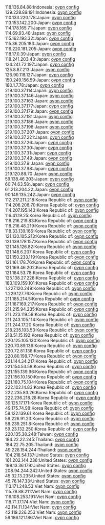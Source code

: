 118.136.84.88:Indonesia: [ovpn config](vpn/118_136_84_88.ovpn)  
139.228.89.191:Indonesia: [ovpn config](vpn/139_228_89_191.ovpn)  
110.133.220.178:Japan: [ovpn config](vpn/110_133_220_178.ovpn)  
113.153.142.200:Japan: [ovpn config](vpn/113_153_142_200.ovpn)  
114.178.165.71:Japan: [ovpn config](vpn/114_178_165_71.ovpn)  
114.69.93.48:Japan: [ovpn config](vpn/114_69_93_48.ovpn)  
115.162.193.32:Japan: [ovpn config](vpn/115_162_193_32.ovpn)  
115.36.205.183:Japan: [ovpn config](vpn/115_36_205_183.ovpn)  
116.220.181.205:Japan: [ovpn config](vpn/116_220_181_205.ovpn)  
118.17.0.39:Japan: [ovpn config](vpn/118_17_0_39.ovpn)  
118.241.203.43:Japan: [ovpn config](vpn/118_241_203_43.ovpn)  
124.241.72.197:Japan: [ovpn config](vpn/124_241_72_197.ovpn)  
125.8.87.213:Japan: [ovpn config](vpn/125_8_87_213.ovpn)  
126.90.118.127:Japan: [ovpn config](vpn/126_90_118_127.ovpn)  
150.249.156.59:Japan: [ovpn config](vpn/150_249_156_59.ovpn)  
180.1.7.78:Japan: [ovpn config](vpn/180_1_7_78.ovpn)  
219.100.37.114:Japan: [ovpn config](vpn/219_100_37_114.ovpn)  
219.100.37.146:Japan: [ovpn config](vpn/219_100_37_146.ovpn)  
219.100.37.163:Japan: [ovpn config](vpn/219_100_37_163.ovpn)  
219.100.37.177:Japan: [ovpn config](vpn/219_100_37_177.ovpn)  
219.100.37.179:Japan: [ovpn config](vpn/219_100_37_179.ovpn)  
219.100.37.181:Japan: [ovpn config](vpn/219_100_37_181.ovpn)  
219.100.37.186:Japan: [ovpn config](vpn/219_100_37_186.ovpn)  
219.100.37.198:Japan: [ovpn config](vpn/219_100_37_198.ovpn)  
219.100.37.207:Japan: [ovpn config](vpn/219_100_37_207.ovpn)  
219.100.37.221:Japan: [ovpn config](vpn/219_100_37_221.ovpn)  
219.100.37.26:Japan: [ovpn config](vpn/219_100_37_26.ovpn)  
219.100.37.30:Japan: [ovpn config](vpn/219_100_37_30.ovpn)  
219.100.37.31:Japan: [ovpn config](vpn/219_100_37_31.ovpn)  
219.100.37.49:Japan: [ovpn config](vpn/219_100_37_49.ovpn)  
219.100.37.9:Japan: [ovpn config](vpn/219_100_37_9.ovpn)  
219.100.37.98:Japan: [ovpn config](vpn/219_100_37_98.ovpn)  
219.120.88.70:Japan: [ovpn config](vpn/219_120_88_70.ovpn)  
59.138.46.203:Japan: [ovpn config](vpn/59_138_46_203.ovpn)  
60.74.63.58:Japan: [ovpn config](vpn/60_74_63_58.ovpn)  
61.213.204.22:Japan: [ovpn config](vpn/61_213_204_22.ovpn)  
90.149.135.242:Japan: [ovpn config](vpn/90_149_135_242.ovpn)  
112.217.211.218:Korea Republic of: [ovpn config](vpn/112_217_211_218.ovpn)  
114.206.208.70:Korea Republic of: [ovpn config](vpn/114_206_208_70.ovpn)  
114.207.195.143:Korea Republic of: [ovpn config](vpn/114_207_195_143.ovpn)  
116.41.19.25:Korea Republic of: [ovpn config](vpn/116_41_19_25.ovpn)  
118.216.219.83:Korea Republic of: [ovpn config](vpn/118_216_219_83.ovpn)  
118.216.48.219:Korea Republic of: [ovpn config](vpn/118_216_48_219.ovpn)  
118.33.139.166:Korea Republic of: [ovpn config](vpn/118_33_139_166.ovpn)  
121.130.105.213:Korea Republic of: [ovpn config](vpn/121_130_105_213.ovpn)  
121.139.178.157:Korea Republic of: [ovpn config](vpn/121_139_178_157.ovpn)  
121.145.126.82:Korea Republic of: [ovpn config](vpn/121_145_126_82.ovpn)  
121.148.6.207:Korea Republic of: [ovpn config](vpn/121_148_6_207.ovpn)  
121.150.233.119:Korea Republic of: [ovpn config](vpn/121_150_233_119.ovpn)  
121.161.178.76:Korea Republic of: [ovpn config](vpn/121_161_178_76.ovpn)  
121.169.46.202:Korea Republic of: [ovpn config](vpn/121_169_46_202.ovpn)  
121.184.53.78:Korea Republic of: [ovpn config](vpn/121_184_53_78.ovpn)  
125.138.27.228:Korea Republic of: [ovpn config](vpn/125_138_27_228.ovpn)  
183.109.159.101:Korea Republic of: [ovpn config](vpn/183_109_159_101.ovpn)  
1.227.120.249:Korea Republic of: [ovpn config](vpn/1_227_120_249.ovpn)  
1.229.127.76:Korea Republic of: [ovpn config](vpn/1_229_127_76.ovpn)  
211.185.214.5:Korea Republic of: [ovpn config](vpn/211_185_214_5.ovpn)  
211.187.169.217:Korea Republic of: [ovpn config](vpn/211_187_169_217.ovpn)  
211.215.94.235:Korea Republic of: [ovpn config](vpn/211_215_94_235.ovpn)  
211.223.119.58:Korea Republic of: [ovpn config](vpn/211_223_119_58.ovpn)  
211.243.105.114:Korea Republic of: [ovpn config](vpn/211_243_105_114.ovpn)  
211.244.17.20:Korea Republic of: [ovpn config](vpn/211_244_17_20.ovpn)  
218.235.103.53:Korea Republic of: [ovpn config](vpn/218_235_103_53.ovpn)  
218.51.15.192:Korea Republic of: [ovpn config](vpn/218_51_15_192.ovpn)  
220.125.105.130:Korea Republic of: [ovpn config](vpn/220_125_105_130.ovpn)  
220.70.89.136:Korea Republic of: [ovpn config](vpn/220_70_89_136.ovpn)  
220.72.81.138:Korea Republic of: [ovpn config](vpn/220_72_81_138.ovpn)  
220.80.198.77:Korea Republic of: [ovpn config](vpn/220_80_198_77.ovpn)  
221.144.34.217:Korea Republic of: [ovpn config](vpn/221_144_34_217.ovpn)  
221.154.53.58:Korea Republic of: [ovpn config](vpn/221_154_53_58.ovpn)  
221.155.139.96:Korea Republic of: [ovpn config](vpn/221_155_139_96.ovpn)  
221.156.10.150:Korea Republic of: [ovpn config](vpn/221_156_10_150.ovpn)  
221.160.75.104:Korea Republic of: [ovpn config](vpn/221_160_75_104.ovpn)  
222.102.14.83:Korea Republic of: [ovpn config](vpn/222_102_14_83.ovpn)  
222.235.83.26:Korea Republic of: [ovpn config](vpn/222_235_83_26.ovpn)  
222.236.218.28:Korea Republic of: [ovpn config](vpn/222_236_218_28.ovpn)  
39.125.17.171:Korea Republic of: [ovpn config](vpn/39_125_17_171.ovpn)  
49.175.74.98:Korea Republic of: [ovpn config](vpn/49_175_74_98.ovpn)  
58.122.139.61:Korea Republic of: [ovpn config](vpn/58_122_139_61.ovpn)  
58.226.91.23:Korea Republic of: [ovpn config](vpn/58_226_91_23.ovpn)  
58.239.251.8:Korea Republic of: [ovpn config](vpn/58_239_251_8.ovpn)  
59.23.132.250:Korea Republic of: [ovpn config](vpn/59_23_132_250.ovpn)  
220.135.38.248:Taiwan: [ovpn config](vpn/220_135_38_248.ovpn)  
184.22.22.245:Thailand: [ovpn config](vpn/184_22_22_245.ovpn)  
184.22.75.205:Thailand: [ovpn config](vpn/184_22_75_205.ovpn)  
49.228.154.244:Thailand: [ovpn config](vpn/49_228_154_244.ovpn)  
104.218.54.137:United States: [ovpn config](vpn/104_218_54_137.ovpn)  
161.202.144.236:United States: [ovpn config](vpn/161_202_144_236.ovpn)  
198.13.36.179:United States: [ovpn config](vpn/198_13_36_179.ovpn)  
208.94.244.242:United States: [ovpn config](vpn/208_94_244_242.ovpn)  
45.32.13.235:United States: [ovpn config](vpn/45_32_13_235.ovpn)  
45.76.147.33:United States: [ovpn config](vpn/45_76_147_33.ovpn)  
113.171.248.53:Viet Nam: [ovpn config](vpn/113_171_248_53.ovpn)  
115.79.88.211:Viet Nam: [ovpn config](vpn/115_79_88_211.ovpn)  
116.108.253.191:Viet Nam: [ovpn config](vpn/116_108_253_191.ovpn)  
118.71.17.174:Viet Nam: [ovpn config](vpn/118_71_17_174.ovpn)  
42.114.11.134:Viet Nam: [ovpn config](vpn/42_114_11_134.ovpn)  
42.119.226.253:Viet Nam: [ovpn config](vpn/42_119_226_253.ovpn)  
58.186.121.186:Viet Nam: [ovpn config](vpn/58_186_121_186.ovpn)  
